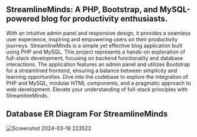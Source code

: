 ## StreamlineMinds: A PHP, Bootstrap, and MySQL-powered blog for productivity enthusiasts. 
With an intuitive admin panel and responsive design, it provides a seamless user experience, inspiring and empowering users on their productivity journeys. StreamlineMinds is a simple yet effective blog application built using PHP and MySQL. This project represents a hands-on exploration of full-stack development, focusing on backend functionality and database interactions. The application features an admin panel and utilizes Bootstrap for a streamlined frontend, ensuring a balance between simplicity and learning opportunities. Dive into the codebase to explore the integration of PHP and MySQL, modular HTML components, and a pragmatic approach to web development. Elevate your understanding of full-stack principles with StreamlineMinds.

## Database ER Diagram For StreamlineMinds
![Screenshot 2024-03-18 223522](https://github.com/ankman007/php-blogsite/assets/108212023/7476b66c-067a-4459-b4ef-a7a6e5054a49)
